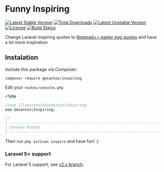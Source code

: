 # Funny Inspiring

[![Latest Stable Version](https://poser.pugx.org/gmsantos/inspiring/v/stable)](https://packagist.org/packages/gmsantos/inspiring) [![Total Downloads](https://poser.pugx.org/gmsantos/inspiring/downloads)](https://packagist.org/packages/gmsantos/inspiring) [![Latest Unstable Version](https://poser.pugx.org/gmsantos/inspiring/v/unstable)](https://packagist.org/packages/gmsantos/inspiring) [![License](https://poser.pugx.org/gmsantos/inspiring/license)](https://packagist.org/packages/gmsantos/inspiring) [![Build Status](https://travis-ci.com/gmsantos/inspiring.svg?branch=master)](https://travis-ci.com/gmsantos/inspiring)

Change Laravel inspiring quotes to [Notepad++ easter egg quotes](http://en.wikipedia.org/wiki/Notepad%2B%2B#Easter_egg) and have a lot more inspiration.

## Instalation

Include this package via Composer:

```console
composer require gmsantos/inspiring
```

Edit your `routes/console.php` 

```php
<?php

//use Illuminate\Foundation\Inspiring;
use Gmsantos\Inspiring;

/*
|--------------------------------------------------------------------------
| Console Routes
|--------------------------------------------------------------------------
```

Then run `php artisan inspire` and have fun! :)

### Laravel 5+ support

For Laravel 5 support, see [v2.x branch](https://github.com/gmsantos/inspiring/tree/v2.x).
